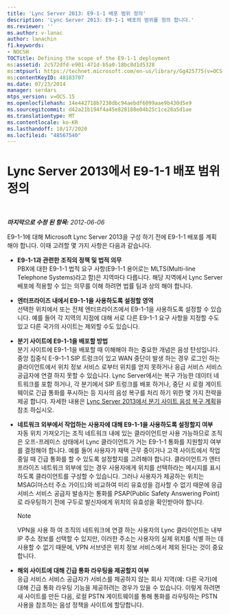 ```yaml
---
title: 'Lync Server 2013: E9-1-1 배포 범위 정의'
description: 'Lync Server 2013: E9-1-1 배포의 범위를 정의 합니다.'
ms.reviewer: ''
ms.author: v-lanac
author: lanachin
f1.keywords:
- NOCSH
TOCTitle: Defining the scope of the E9-1-1 deployment
ms:assetid: 2c572dfd-e901-471d-b5a0-18bc8d1d5328
ms:mtpsurl: https://technet.microsoft.com/en-us/library/Gg425775(v=OCS.15)
ms:contentKeyID: 48183707
ms.date: 07/23/2014
manager: serdars
mtps_version: v=OCS.15
ms.openlocfilehash: 14e442718b7230dbc94aebdf6099aae9b430d5e9
ms.sourcegitcommit: d42a21b194f4a45e828188e04b25c1ce28a5d1ae
ms.translationtype: MT
ms.contentlocale: ko-KR
ms.lasthandoff: 10/17/2020
ms.locfileid: "48567540"
---
```

# <a name="defining-the-scope-of-the-e9-1-1-deployment-in-lync-server-2013"></a>Lync Server 2013에서 E9-1-1 배포 범위 정의

<div data-xmlns="http://www.w3.org/1999/xhtml">

<div class="topic" data-xmlns="http://www.w3.org/1999/xhtml" data-msxsl="urn:schemas-microsoft-com:xslt" data-cs="https://msdn.microsoft.com/">

<div data-asp="https://msdn2.microsoft.com/asp">



</div>

<div id="mainSection">

<div id="mainBody">

<span> </span>

_**마지막으로 수정 된 항목:** 2012-06-06_

E9-1-1에 대해 Microsoft Lync Server 2013을 구성 하기 전에 E9-1-1 배포를 계획 해야 합니다. 이때 고려할 몇 가지 사항은 다음과 같습니다.

  - **E9-1-1과 관련한 조직의 정책 및 법적 의무**  
    PBX에 대한 E9-1-1 법적 요구 사항(E9-1-1 용어로는 MLTS(Multi-line Telephone Systems)라고 함)은 지역마다 다릅니다. 해당 지역에서 Lync Server 배포에 적용할 수 있는 의무를 이해 하려면 법률 팀과 상의 해야 합니다.

<!-- end list -->

  - **엔터프라이즈 내에서 E9-1-1을 사용하도록 설정할 영역**  
    선택한 위치에서 또는 전체 엔터프라이즈에서 E9-1-1을 사용하도록 설정할 수 있습니다. 예를 들어 각 지역의 지점에 대해 서로 다른 E9-1-1 요구 사항을 지정할 수도 있고 다른 국가의 사이트는 제외할 수도 있습니다.

<!-- end list -->

  - **분기 사이트에 E9-1-1을 배포할 방법**  
    분기 사이트에 E9-1-1을 배포할 때 이해해야 하는 중요한 개념은 음성 탄성입니다. 중앙 집중식 E-9-1-1 SIP 트렁크이 있고 WAN 중단이 발생 하는 경우 로그인 하는 클라이언트에서 위치 정보 서비스 로부터 위치를 얻지 못하거나 응급 서비스 서비스 공급자에 연결 하지 못할 수 있습니다. Lync Server에서는 복구 가능한 데이터 네트워크를 포함 하거나, 각 분기에서 SIP 트렁크를 배포 하거나, 중단 시 로컬 게이트웨이로 긴급 통화를 푸시하는 등 지사의 음성 복구를 처리 하기 위한 몇 가지 전략을 제공 합니다. 자세한 내용은 [Lync Server 2013에서 분기 사이트 음성 복구 계획](lync-server-2013-planning-for-branch-site-voice-resiliency.md)을 참조 하십시오.

<!-- end list -->

  - **네트워크 외부에서 작업하는 사용자에 대해 E9-1-1을 사용하도록 설정할지 여부**  
    자동 위치 가져오기는 조직 네트워크 내에 있는 클라이언트만 사용 가능하므로 조직은 오프-프레미스 상태에서 Lync 클라이언트가 거는 E9-1-1 통화를 지원할지 여부를 결정해야 합니다. 예를 들어 사용자가 재택 근무 중이거나 고객 사이트에서 작업 중일 때 긴급 통화를 할 수 있도록 설정할지를 고려해야 합니다. 클라이언트가 엔터프라이즈 네트워크 외부에 있는 경우 사용자에게 위치를 선택하라는 메시지를 표시하도록 클라이언트를 구성할 수 있습니다. 그러나 사용자가 제공하는 위치는 MSAG(마스터 주소 가이드)와 비교하여 미리 유효성을 검사할 수 없기 때문에 응급 서비스 서비스 공급자 발송자는 통화를 PSAP(Public Safety Answering Point)로 라우팅하기 전에 구두로 발신자에게 위치의 유효성을 확인받아야 합니다.
    
    <div>
    

    > [!NOTE]  
    > VPN을 사용 하 여 조직의 네트워크에 연결 하는 사용자의 Lync 클라이언트는 내부 IP 주소 정보를 선택할 수 있지만, 이러한 주소는 사용자의 실제 위치를 식별 하는 데 사용할 수 없기 때문에, VPN 서브넷은 위치 정보 서비스에서 제외 된다는 것이 중요 합니다.

    
    </div>

<!-- end list -->

  - **해외 사이트에 대해 긴급 통화 라우팅을 제공할지 여부**  
    응급 서비스 서비스 공급자가 서비스를 제공하지 않는 회사 지역(예: 다른 국가)에 대해 긴급 통화 라우팅 기능을 제공하려는 경우가 있을 수 있습니다. 이렇게 하려면 새 사이트를 만든 다음, 로컬 PSTN 게이트웨이를 통해 통화를 라우팅하는 PSTN 사용을 참조하는 음성 정책을 사이트에 할당합니다.

</div>

<span> </span>

</div>

</div>

</div>

